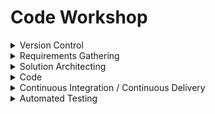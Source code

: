 # Code Workshop
<!-- * [Version Control](https://github.com/pdzaffina/code_workshop/blob/main/README.md#version-control)
* [Requirements Gathering](https://github.com/pdzaffina/code_workshop/blob/main/README.md#requirements-gathering)
* [Solution Architecting](https://github.com/pdzaffina/code_workshop/blob/main/README.md#solution-architecting)
* [Code](https://github.com/pdzaffina/code_workshop/blob/main/README.md#code)
* [Continuous Integration / Continuous Delivery](https://github.com/pdzaffina/code_workshop/blob/main/README.md#continuous-integration--continuous-delivery)
* [Automated Testing](https://github.com/pdzaffina/code_workshop/blob/main/README.md#automated-testing) -->

<details>
   <summary>Version Control</summary>

   ### Session 1
   * Brief Overview
   * Sign up for Github
   * Tour of Github
      * Repos
         * ddd.github.io
      * Organizations
         * Public vs. Private
         * [ES](https://github.com/cno-enterprise-services) 
         * [SS Eng](https://github.com/SharedServicesEngineers)
      
   ## Version Control

   ### Purpose
   Version control, also known as source control or revision control, serves a crucial role in software development. Its primary purpose is to manage changes to a project's source code over time. Here's a step-by-step explanation of its purpose:

   1. **History Tracking:**
      - Source control allows developers to track the entire history of changes made to the codebase. Each change, or "commit," is documented along with information about who made the change, when it was made, and why.

   2. **Collaboration:**
      - In collaborative software development, multiple developers often work on the same codebase. Source control enables seamless collaboration by allowing different developers to work on different branches or features concurrently. It helps prevent conflicts and provides mechanisms to merge changes.

   3. **Code Backup:**
      - Source control acts as a reliable backup system for code. If an error occurs or an undesired change is made, developers can revert to a previous version, ensuring that the project is not irreversibly damaged.

   4. **Parallel Development:**
      - Teams can work on different features or bug fixes simultaneously without interfering with each other's work. Source control provides the ability to create branches, allowing developers to isolate changes until they are ready to be integrated into the main codebase.

   5. **Code Review:**
      - Many source control systems facilitate code review processes. Developers can submit their changes for review before integration, ensuring that code quality and best practices are maintained.

   6. **Traceability:**
      - Source control enhances traceability by associating each change with specific issues or tasks. This helps in understanding why certain modifications were made and their impact on the overall project.

   7. **Continuous Integration/Continuous Deployment (CI/CD):**
      - Source control is often integrated with CI/CD pipelines. This allows for automated testing and deployment, ensuring that changes are validated and deployed to production efficiently.

   8. **Rollback Mechanism:**
      - If a release introduces unforeseen issues or bugs, source control enables a quick and controlled rollback to a stable version, minimizing downtime and potential disruptions.

   ### Actions
   1. Sign up for [Github](https://github.com/) account

</details>

<details>
   <summary>Requirements Gathering</summary>

## Requirements gathering
### Purpose
Focusing on requirements helps us to plan out the work and ensure the solution meets our users' needs.

### Types of Requirements

Functional and non-functional requirements are two different types of requirements in software development, each serving a distinct purpose. Here's an overview of the key differences between them:

1. **Functional Requirements:**
   - **Purpose:** Functional requirements describe the specific features and functionalities that a system must provide to meet the needs of its users.
   - **Nature:** These requirements define what the system is supposed to do, the actions it should perform, and the services it should offer.
   - **Examples:** "The system should allow users to log in," "Users should be able to submit a form," or "The application must generate monthly reports."

2. **Non-functional Requirements:**
   - **Purpose:** Non-functional requirements specify the criteria that characterize the operation of the system, focusing on aspects such as performance, reliability, usability, and security.
   - **Nature:** These requirements define how the system should behave in terms of qualities and constraints rather than specific features.
   - **Examples:** "The system should respond to user queries within two seconds," "The application must be available 99.9% of the time," or "The user interface should be intuitive and easy to navigate."

3. **Focus on What vs. How:**
   - **Functional Requirements:** Focus on the "what" – what the system should do in terms of specific features and functionalities.
   - **Non-functional Requirements:** Focus on the "how" – how the system should perform and behave in terms of qualities and constraints.

4. **Measurability:**
   - **Functional Requirements:** Typically, measurable in terms of specific actions or behaviors that can be tested.
   - **Non-functional Requirements:** Often measurable but may involve qualities that are more challenging to quantify precisely.

5. **Categories of Non-functional Requirements:**
   
   Often refered to as the "ilities". "Ilities" is a colloquial term used in software engineering to refer to a set of non-functional requirements or qualities that a system should possess. These qualities, often ending in "-ility," describe various attributes that are essential for the overall performance, usability, and success of a software application. Here are some common "ilities" in software development:

   * **Reliability:**
     - The ability of a system to consistently perform as expected under specific conditions, without failures or errors.

   * **Availability:**
     - The extent to which a system is operational and accessible to users when needed, often expressed as a percentage of uptime.

   * **Scalability:**
     - The capability of a system to handle increased load, either in terms of users, transactions, or data volume, without compromising performance.

   * **Maintainability:**
     - The ease with which a system can be maintained, updated, and modified over time to adapt to changing requirements or fix issues.

   * **Flexibility:**
     - The ability of a system to adapt to changes in the environment or user requirements with minimal effort.

   * **Usability:**
     - The degree to which a system is user-friendly, intuitive, and easy to use, enhancing the overall user experience.

   * **Interoperability:**
     - The capability of a system to interact and work seamlessly with other systems, software, or components.

   * **Portability:**
    - The ease with which a system can be transferred or adapted to different environments, platforms, or devices.

   * **Security:**
    - The protection of a system from unauthorized access, data breaches, and other potential security threats.

   * **Performance:**
     - The efficiency and responsiveness of a system in terms of speed, throughput, and resource utilization.

   * **Reliability:**
     - The capability of a system to recover from failures and continue operating without losing data or functionality.

   * **Testability:**
     - The ease with which a system can be tested to ensure that it meets its specified requirements and functions correctly.

   * **Compliance:**
     - The adherence of a system to relevant standards, regulations, and legal requirements.

   * **Resilience:**
     - The ability of a system to recover quickly from failures or disruptions, ensuring minimal impact on overall operations.

   * **Sustainability:**
     - The consideration of environmental impact and resource usage in the design and operation of a system.

     These "ilities" collectively contribute to the overall quality, reliability, and success of a software system, and they are crucial considerations throughout the software development life cycle. Each "ility" addresses a specific aspect of system behavior or performance, emphasizing the importance of a holistic approach to software engineering.

6. **Change Frequency:**
   - **Functional Requirements:** Tend to change more frequently, reflecting evolving user needs and features.
   - **Non-functional Requirements:** Change less frequently and often provide a stable framework for system behavior.

Functional requirements define what the system should do in terms of features and functionalities, while non-functional requirements specify how the system should perform in terms of qualities and constraints. Both types of requirements are crucial for creating a comprehensive and successful software system.

Managing requirements in an agile software development project using GitHub involves leveraging its features for collaboration, issue tracking, and documentation. Here are step-by-step instructions:

1. **Create a Repository:**
   - Start by creating a new GitHub repository dedicated to your agile project. This will serve as the central repository for all your project-related information.

2. **Establish Project Structure:**
   - Organize your repository with a clear structure. You might create folders for documentation, user stories, acceptance criteria, and any other relevant information. This ensures a systematic arrangement of project artifacts.

3. **Issues for User Stories:**
   - Use GitHub Issues to represent user stories. Each user story becomes an issue. Include a clear title, description, and labels for categorization (e.g., enhancement, feature, etc.).
   - A user story is a concise description of a feature from an end-user perspective. It typically follows the format: "As a [type of user], I want [an action] so that [benefit/value]." Here's an example:
     -  **User Story:**
       - "As a registered user, I want to be able to reset my password so that I can regain access to my account in case I forget my login credentials."
     - **Explanation:**
       - **As a [type of user]:** In this case, it's a "registered user." This specifies the category of users for whom the feature is intended.
  
       - **I want [an action]:** The desired action is "to be able to reset my password." This describes the functionality or behavior that the user is requesting.

       - **So that [benefit/value]:** The reason behind the user's request is "so that I can regain access to my account in case I forget my login credentials." This articulates the value or benefit that the user expects from the proposed feature.

    - This user story is clear, specific, and focused on the user's needs. It sets the stage for the development team to understand the context, purpose, and expected outcome of the requested feature, making it easier to plan and implement the necessary functionality.

4. **Labels for Prioritization:**
   - Utilize labels to prioritize user stories. Labels like "high priority," "medium priority," or "low priority" help in identifying and sorting issues based on their importance.

5. **Assignees and Milestones:**
   - Assign user stories to specific team members by using the "Assignees" field. Additionally, use GitHub milestones to group related user stories together and track progress over specific timeframes, such as sprints.

6. **Enhanced Descriptions:**
   - Provide detailed descriptions for each user story. Include acceptance criteria, constraints, and any additional information necessary for understanding and implementing the requirements.

7. **Discussion and Collaboration:**
   - Leverage the discussion section within each issue to facilitate collaboration. Team members can ask questions, provide feedback, and engage in discussions related to specific user stories.

8. **Use Projects for Sprint Planning:**
   - GitHub Projects can be used to create boards that represent your agile sprints. Create columns for "To Do," "In Progress," and "Done." Move issues across these columns as they progress through the sprint.

9. **Pull Requests for Changes:**
   - If a user story requires changes or updates, create a new branch, make the necessary modifications, and submit a pull request. This allows for code review and discussion before merging changes into the main branch.

10. **Documentation in the Wiki:**
    - GitHub provides a Wiki feature where you can document additional project-related information, such as requirements documentation, system architecture, and any other relevant details.

11. **Continuous Integration (Optional):**
    - Integrate GitHub Actions or other CI tools to automate testing and ensure that the implemented user stories meet the acceptance criteria before merging into the main branch.

12. **Review and Retrospective:**
    - At the end of each sprint or iteration, conduct a review of completed user stories and hold a retrospective to identify improvements for the next iteration.

By following these steps, you can effectively use GitHub as a collaborative platform for managing requirements in an agile software development project, promoting transparency, collaboration, and efficient tracking of project progress.

### Actions
1. Brainstorm a list of things you will need for your project.
2. Create User Stories for the first 3 or 4 to get a feel for the process.

</details>

<details>
   <summary>Solution Architecting</summary>

## Solution Architecting
### Purpose
The solution architecture process involves systematically designing and organizing the components and structure of a system to meet specified requirements. It typically includes the following steps:

1. **Understanding Requirements:**
   - Gather and comprehend the functional and non-functional requirements of the system.

2. **Identifying Stakeholders:**
   - Identify and involve stakeholders to ensure their perspectives and needs are considered.

3. **Conceptual Design:**
   - Develop a high-level conceptual design that outlines the major components and their interactions.

4. **Decision-Making:**
   - Make key decisions regarding technologies, platforms, and architectural patterns.

5. **Risk Assessment:**
   - Evaluate potential risks associated with the proposed architecture and devise mitigation strategies.

6. **Detailed Design:**
   - Elaborate on the conceptual design, providing detailed specifications for components, interfaces, and data flows.

7. **Prototyping (if applicable):**
   - Create prototypes or proof-of-concepts to validate critical aspects of the architecture.

8. **Validation and Reviews:**
   - Conduct reviews with stakeholders to validate the design against requirements and gather feedback.

9. **Documentation:**
   - Document the architecture comprehensively, including diagrams, specifications, and rationale.

10. **Implementation Guidance:**
    - Provide guidance and support during the implementation phase, ensuring adherence to the designed architecture.

11. **Testing and Quality Assurance:**
    - Ensure that the implemented solution meets quality standards through testing and validation processes.

12. **Iteration and Refinement:**
    - Iterate on the design based on feedback, changing requirements, or lessons learned during implementation.

13. **Deployment Planning:**
    - Plan the deployment of the solution, considering factors like scalability, performance, and maintenance.

14. **Monitoring and Optimization:**
    - Implement monitoring mechanisms and continuously optimize the solution based on real-world performance data.

15. **Post-Implementation Review:**
    - Conduct a review post-implementation to assess the effectiveness of the architecture and identify areas for improvement.

The solution architecture process is iterative and collaborative, involving stakeholders throughout the lifecycle to ensure alignment with business goals and evolving requirements.

### Actions
1. Draw a diagram to document the conceptual design.

   ```mermaid

   graph TD
   subgraph "User's Browser"
      A[User] -->|Requests| B[GitHub Pages]
   end
   ```
</details>

<details>
   <summary>Code</summary>

## Code
### Actions
1. learn md syntax
2. write posts

</details>

<details>
   <summary>Continuous Integration / Continuous Delivery</summary>

## Continuous Integration / Continuous Delivery
### Purpose
Continuous Integration (CI) and Continuous Delivery (CD) are practices in software development that aim to streamline the process of delivering high-quality software. While they are often used together and share similarities, they serve distinct purposes:

1. **Continuous Integration (CI):**
   - **Purpose:** CI focuses on automating the process of integrating code changes from multiple contributors into a shared repository frequently.
   - **Key Practices:**
     - Developers regularly commit code changes to a version control system (e.g., Git).
     - Automated build and test processes are triggered on every code commit.
     - Early detection of integration issues, ensuring that new code integrates well with the existing codebase.
   - **Benefits:**
     - Reduces integration issues by identifying and fixing problems early.
     - Enhances collaboration among development teams.
     - Maintains a consistent and stable codebase.

2. **Continuous Delivery (CD):**
   - **Purpose:** CD extends the principles of CI by automating the entire process of preparing code for release, making it ready for deployment to production at any time.
   - **Key Practices:**
     - Automated testing, including unit tests, integration tests, and acceptance tests.
     - Automated deployment pipelines that move code through various environments (e.g., development, staging, production).
     - Continuous feedback loops to provide information on the readiness of the software for production.
   - **Benefits:**
     - Accelerates the release process by automating testing and deployment.
     - Reduces manual intervention, minimizing the risk of human errors.
     - Allows for more frequent and reliable releases.

CI focuses on integrating code changes frequently to detect and address integration issues early in the development process. CD, on the other hand, extends this by automating the entire delivery pipeline, ensuring that the software is always in a deployable state, ready for production release. Together, CI/CD practices contribute to a more efficient, reliable, and scalable software development and delivery process.
### Actions
1. commit to branch

</details>

<details>
   <summary>Automated Testing</summary>

## Automated testing
### Purpose
Automated testing serves several important purposes in software development, contributing to the overall quality, efficiency, and reliability of the software development process. Here are the key purposes of automated testing:

1. **Early Detection of Bugs:**
   - Automated testing allows developers to identify and fix bugs and issues early in the development cycle. This helps prevent the accumulation of defects and reduces the cost and effort required for bug fixing later in the process.

2. **Continuous Integration and Continuous Delivery (CI/CD):**
   - Automated testing is essential for CI/CD pipelines. It ensures that code changes do not introduce regressions and that the software remains in a deployable state. This enables a faster and more reliable release process.

3. **Regression Testing:**
   - As software evolves, new features or changes can inadvertently introduce issues in existing functionality. Automated tests provide a way to quickly and thoroughly perform regression testing, ensuring that existing features still work as intended after each code change.

4. **Increased Test Coverage:**
   - Automated testing allows for a higher degree of test coverage compared to manual testing alone. It becomes feasible to test a wide range of scenarios, edge cases, and interactions between components, helping to uncover potential issues that might be overlooked manually.

5. **Efficient and Repeatable Testing:**
   - Automated tests can be run repeatedly and consistently, providing reliable and reproducible results. This efficiency is especially valuable for running tests on various configurations, environments, and platforms.

6. **Faster Feedback to Developers:**
   - Automated testing provides rapid feedback to developers, highlighting issues as soon as they occur. This quick feedback loop enables developers to address problems promptly and iterate on their code efficiently.

7. **Time and Cost Savings:**
   - While initial setup of automated tests requires investment, they lead to significant time and cost savings in the long run. Automated tests run faster than manual tests and can be executed more frequently, reducing the overall testing time.

8. **Improved Code Quality:**
   - Automated testing encourages developers to write modular, testable, and maintainable code. It promotes adherence to coding standards and best practices, contributing to overall code quality.

9. **Support for Agile and DevOps Practices:**
   - Automated testing aligns well with agile development methodologies and DevOps practices. It enables continuous integration, continuous testing, and continuous delivery, supporting the principles of agility and collaboration.

10. **Documentation and Living Documentation:**
    - Automated tests serve as executable documentation of the expected behavior of the software. They provide a clear and up-to-date understanding of the system's functionality, serving as a form of living documentation.

Automated testing is a critical component of modern software development, offering benefits such as early bug detection, continuous integration support, efficient testing, and overall improvement in software quality and reliability.

### Actions
1. Create a test to run on code commit. Since this is mostly text, use a spell checking test as an exercise.
2. Checking that all links work might also be a god idea.

GitHub Actions itself does not provide a built-in action specifically for spell-checking markdown files with respect to a certain word. However, you can create a custom GitHub Action that integrates with existing spell-checking tools.

Here is a general outline of how you might set up such an action:

1. **Choose a Spell-Checking Tool:**
   - Select a spell-checking tool that supports checking markdown files. Some popular options include `aspell`, `hunspell`, or `markdown-spellcheck`.

2. **Create a GitHub Action Workflow:**
   - Create a new GitHub Actions workflow file (e.g., `.github/workflows/spellcheck.yml`) in your repository.

3. **Define the Workflow:**
   - Set up the workflow to trigger on events like `push` or `pull_request`.

```yaml
name: Spell Check Markdown

on:
  push:
    branches:
      - main
  pull_request:
    branches:
      - main
```

4. **Jobs and Steps:**
   - Define jobs and steps for your workflow. Use a setup job to configure the environment and install the spell-checking tool.

```yaml
jobs:
  spellcheck:
    runs-on: ubuntu-latest

    steps:
    - name: Checkout Repository
      uses: actions/checkout@v2

    - name: Set up Node.js
      uses: actions/setup-node@v2
      with:
        node-version: '14'

    - name: Install Spell Checking Tool
      run: npm install -g markdown-spellcheck  # Replace with your chosen tool
```

5. **Spell Check Step:**
   - Add a step to run the spell check on your markdown files. Customize this based on the tool you selected.

```yaml
    - name: Spell Check
      run: markdown-spellcheck '**/*.md'  # Replace with your spell-checking command
```

6. **Filter by Word:**
   - You might need to use additional tools or scripts to filter the results based on a certain word. This might involve parsing the output and checking for the specific word.

Remember to adapt the above example based on the specific spell-checking tool and requirements of your project.

</details>
